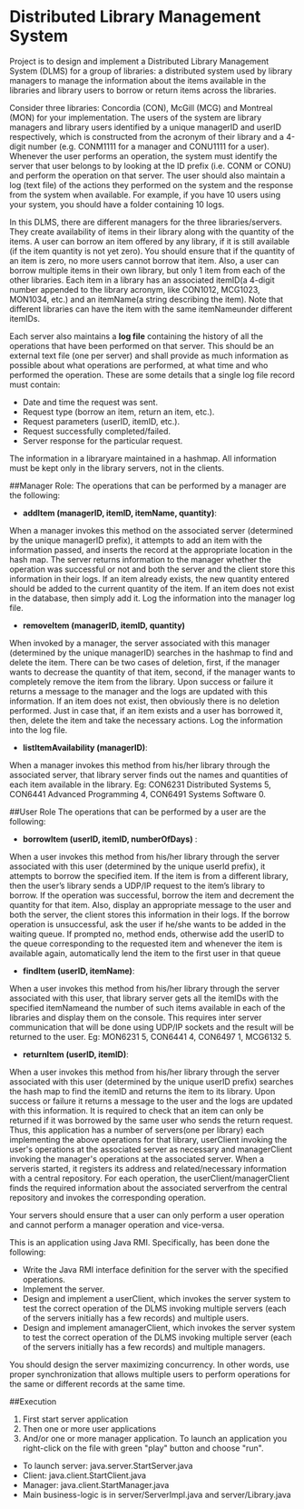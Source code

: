 # Distributed Library Management System

Project is to design and implement a Distributed Library Management System (DLMS) for a group of libraries: a distributed system used by library managers to manage the information about the items available in the libraries and library users to borrow or return items across the libraries.

Consider three libraries: Concordia (CON), McGill (MCG) and Montreal (MON) for your implementation. The users of the system are library managers and library users identified by a unique managerID and userID respectively, which is constructed from the acronym of their library and a 4-digit number (e.g. CONM1111 for a manager and CONU1111 for a user). Whenever the user performs an operation, the system must identify the server that user belongs to by looking at the ID prefix (i.e. CONM or CONU) and perform the operation on that server. The user should also maintain a log (text file) of the actions they performed on the system and the response from the system when available. For example, if you have 10 users using your system, you should have a folder containing 10 logs.

In this DLMS, there are different managers for the three libraries/servers. They create availability of items in their library along with the quantity of the items. A user can borrow an item offered by any library, if it is still available (if the item quantity is not yet zero). You should ensure that if the quantity of an item is zero, no more users cannot borrow that item. Also, a user can borrow multiple items in their own library, but only 1 item from each of the other libraries. Each item in a library has an associated itemID(a 4-digit number appended to the library acronym, like CON1012, MCG1023, MON1034, etc.) and an itemName(a string describing the item). Note that different libraries can have the item with the same itemNameunder different itemIDs.

Each server also maintains a **log file** containing the history of all the operations that have been performed on that server. This should be an external text file (one per server) and shall provide as much information as possible about what operations are performed, at what time and who performed the operation. These are some details that a single log file record must contain: 
* Date and time the request was sent. 
* Request type (borrow an item, return an item, etc.).
* Request parameters (userID, itemID, etc.). 
* Request successfully completed/failed. 
* Server response for the particular request. 

The information in a libraryare maintained in a hashmap. All information must be kept only in the library servers, not in the clients.

##Manager Role: 
The operations that can be performed by a manager are the following: 
* **addItem (managerID, itemID, itemName, quantity)**:

When a manager invokes this method on the associated server (determined by the unique managerID prefix), it attempts to add an item with the information passed, and inserts the record at the appropriate location in the hash map. The server returns information to the manager whether the operation was successful or not and both the server and the client store this information in their logs. If an item already exists, the new quantity entered should be added to the current quantity of the item. If an item does not exist in the database, then simply add it. Log the information into the manager log file. 

* **removeItem (managerID, itemID, quantity)**

When invoked by a manager, the server associated with this manager (determined by the unique managerID) searches in the hashmap to find and delete the item. There can be two cases of deletion, first, if the manager wants to decrease the quantity of that item, second, if the manager wants to completely remove the item from the library. Upon success or failure it returns a message to the manager and the logs are updated with this information. If an item does not exist, then obviously there is no deletion performed. Just in case that, if an item exists and a user has borrowed it, then, delete the item and take the necessary actions. Log the information into the log file. 

* **listItemAvailability (managerID)**:

When a manager invokes this method from his/her library through the associated server, that library server finds out the names and quantities of each item available in the library. 
Eg: CON6231 Distributed Systems 5, CON6441 Advanced Programming 4, CON6491 Systems Software 0.


##User Role
The operations that can be performed by a user are the following: 

* **borrowItem (userID, itemID, numberOfDays)** :

When a user invokes this method from his/her library through the server associated with this user (determined by the unique userId prefix), it attempts to borrow the specified item. If the item is from a different library, then the user’s library sends a UDP/IP request to the item’s library to borrow. If the operation was successful, borrow the item and decrement the quantity for that item. Also, display an appropriate message to the user and both the server, the client stores this information in their logs. If the borrow operation is unsuccessful, ask the user if he/she wants to be added in the waiting queue. If prompted no, method ends, otherwise add the userID to the queue corresponding to the requested item and whenever the item is available again, automatically lend the item to the first user in that queue

* **findItem (userID, itemName)**: 

When a user invokes this method from his/her library through the server associated with this user, that library server gets all the itemIDs with the specified itemNameand the number of such items available in each of the libraries and display them on the console. This requires inter server communication that will be done using UDP/IP sockets and the result will be returned to the user. Eg: MON6231 5, CON6441 4, CON6497 1, MCG6132 5.

* **returnItem (userID, itemID)**:

When a user invokes this method from his/her library through the server associated with this user (determined by the unique userID prefix) searches the hash map to find the itemID and returns the item to its library. Upon success or failure it returns a message to the user and the logs are updated with this information. It is required to check that an item can only be returned if it was borrowed by the same user who sends the return request. Thus, this application has a number of servers(one per library) each implementing the above operations for that library, userClient invoking the user's operations at the associated server as necessary and managerClient invoking the manager's operations at the associated server. When a serveris started, it registers its address and related/necessary information with a central repository. For each operation, the userClient/managerClient finds the required information about the associated serverfrom the central repository and invokes the corresponding operation. 

Your servers should ensure that a user can only perform a user operation and cannot perform a manager operation and vice-versa. 

This is an application using Java RMI. Specifically, has been done the following: 

* Write the Java RMI interface definition for the server with the specified operations. 
* Implement the server. 
* Design and implement a userClient, which invokes the server system to test the correct operation of the DLMS invoking multiple servers (each of the servers initially has a few records) and multiple users. 
* Design and implement amanagerClient, which invokes the server system to test the correct operation of the DLMS invoking multiple server (each of the servers initially has a few records) and multiple managers. 

You should design the server maximizing concurrency. In other words, use proper synchronization that allows multiple users to perform operations for the same or different records at the same time.

##Execution
1. First start server application
2. Then one or more user applications
3. And/or one or more manager application.
To launch an application you right-click on the file with green "play" button and choose "run".

* To launch server: java.server.StartServer.java
* Client: java.client.StartClient.java
* Manager: java.client.StartManager.java
* Main business-logic is in server/ServerImpl.java and server/Library.java